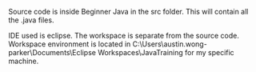 Source code is inside Beginner Java in the src folder. This will contain all the .java files.

IDE used is eclipse. The workspace is separate from the source code. Workspace environment is located in C:\Users\austin.wong-parker\Documents\Eclipse Workspaces\JavaTraining for my specific machine.
